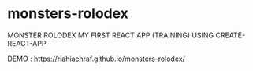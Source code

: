 # monsters-rolodex

MONSTER ROLODEX 
MY FIRST REACT APP (TRAINING)
USING CREATE-REACT-APP

DEMO : https://riahiachraf.github.io/monsters-rolodex/
